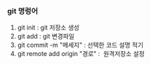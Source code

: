 ### git 명렁어

1. git init : git 저장소 생성
2. git add  : git 변경파일 
3. git commit -m "메세지" : 선택한 코드 설명 적기
4. git remote add origin "경로" :  원격저장소 설정
